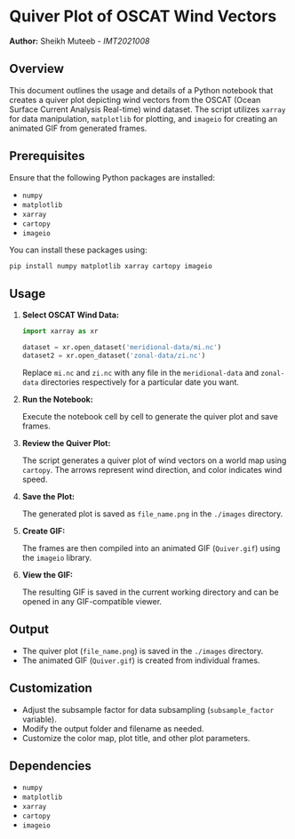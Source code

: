 


# Quiver Plot of OSCAT Wind Vectors

**Author:** Sheikh Muteeb - *IMT2021008*


## Overview

This document outlines the usage and details of a Python notebook that creates a quiver plot depicting wind vectors from the OSCAT (Ocean Surface Current Analysis Real-time) wind dataset. The script utilizes `xarray` for data manipulation, `matplotlib` for plotting, and `imageio` for creating an animated GIF from generated frames.

## Prerequisites

Ensure that the following Python packages are installed:

- `numpy`
- `matplotlib`
- `xarray`
- `cartopy`
- `imageio`

You can install these packages using:

```bash
pip install numpy matplotlib xarray cartopy imageio
```

## Usage

1. **Select OSCAT Wind Data:**

    ```python
    import xarray as xr
    
    dataset = xr.open_dataset('meridional-data/mi.nc')
    dataset2 = xr.open_dataset('zonal-data/zi.nc')
    ```

    Replace `mi.nc` and `zi.nc` with any file in the `meridional-data` and `zonal-data` directories respectively for a particular date you want.

2. **Run the Notebook:**

   Execute the notebook cell by cell to generate the quiver plot and save frames.

3. **Review the Quiver Plot:**

   The script generates a quiver plot of wind vectors on a world map using `cartopy`. The arrows represent wind direction, and color indicates wind speed.

4. **Save the Plot:**

   The generated plot is saved as `file_name.png` in the `./images` directory.

5. **Create GIF:**

   The frames are then compiled into an animated GIF (`Quiver.gif`) using the `imageio` library.

6. **View the GIF:**

   The resulting GIF is saved in the current working directory and can be opened in any GIF-compatible viewer.

## Output

- The quiver plot (`file_name.png`) is saved in the `./images` directory.
- The animated GIF (`Quiver.gif`) is created from individual frames.

## Customization

- Adjust the subsample factor for data subsampling (`subsample_factor` variable).
- Modify the output folder and filename as needed.
- Customize the color map, plot title, and other plot parameters.

## Dependencies

- `numpy`
- `matplotlib`
- `xarray`
- `cartopy`
- `imageio`

